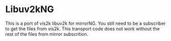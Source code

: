 # Libuv2kNG

This is a port of vis2k libuv2k for mirrorNG. You still need to be a subscriber to get the files from vis2k. This transport code does not work without the rest of the files from mirror subscrition.
